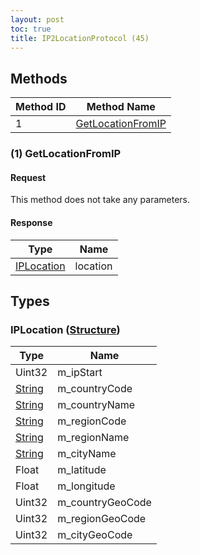 ```yaml
---
layout: post
toc: true
title: IP2LocationProtocol (45)
---
```


## Methods

| Method ID | Method Name                               |
| --------- | ----------------------------------------- |
| 1         | [GetLocationFromIP](#1-getlocationfromip) |

### (1) GetLocationFromIP
#### Request
This method does not take any parameters.

#### Response
| Type                                | Name     |
| ----------------------------------- | -------- |
| [IPLocation](#iplocation-structure) | location |

## Types

### IPLocation ([Structure])
| Type     | Name             |
| -------- | ---------------- |
| Uint32   | m_ipStart        |
| [String] | m_countryCode    |
| [String] | m_countryName    |
| [String] | m_regionCode     |
| [String] | m_regionName     |
| [String] | m_cityName       |
| Float    | m_latitude       |
| Float    | m_longitude      |
| Uint32   | m_countryGeoCode |
| Uint32   | m_regionGeoCode  |
| Uint32   | m_cityGeoCode    |

[String]: /docs/nex/types#string
[Structure]: /docs/nex/types#structure
